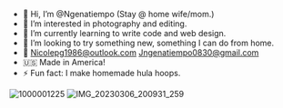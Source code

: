 - 👋 Hi, I’m @Ngenatiempo (Stay @ home wife/mom.)
- 👀 I’m interested in photography and editing.
- 🌱 I’m currently learning to write code and web design.
- 💞️ I’m looking to try something new, something I can do from home.
- 📧 Nicolepg1986@outlook.com Jngenatiempo0830@gmail.com 
- 🇺🇸 Made in America!
- ⚡ Fun fact: I make homemade hula hoops. 

<!---
Ngenatiempo/Ngenatiempo is a ✨ special ✨ repository because its `README.md` (this file) appears on your GitHub profile.
You can click the Preview link to take a look at your changes.
---> 
![1000001225](https://github.com/Ngenatiempo/Ngenatiempo/assets/130189713/d769b0ab-b003-425f-aa83-0f7448d179ce)
![IMG_20230306_200931_259](https://github.com/Ngenatiempo/Ngenatiempo/assets/130189713/58df1d15-f7c9-43a4-9036-bb34afe85625)
